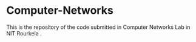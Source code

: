 # Computer-Networks

This is the repository of the code submitted in Computer Networks Lab in NIT Rourkela . 
